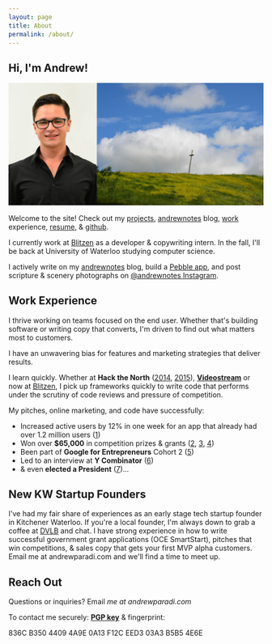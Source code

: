 ```yaml
---
layout: page
title: About
permalink: /about/
---
```


Hi, I'm Andrew!
-----

![](/assets/images/about-header.jpg)

Welcome to the site! Check out my [projects](/projects/), [andrewnotes](/blog/) blog, [work](/work/) experience, [resume](/assets/files/AndrewParadiResume.pdf), &amp; [github](https://github.com/andrewparadi). 

I currently work at [Blitzen](https://blitzen.com) as a developer & copywriting intern. In the fall, I'll be back at University of Waterloo studying computer science.

I actively write on my [andrewnotes](/blog/) blog, build a [Pebble app](http://andrewparadi.com/progress-pebble/), and post scripture & scenery photographs on [@andrewnotes Instagram](https://www.instagram.com/andrewnotes/).

Work Experience
-----

I thrive working on teams focused on the end user. Whether that's building software or writing copy that converts, I'm driven to find out what matters most to customers.

I have an unwavering bias for features and marketing strategies that deliver results. 

I learn quickly. Whether at **Hack the North** ([2014](/project/stockslate/), [2015](/project/losocco/)), **[Videostream](/project/videostream/)** or now at [Blitzen](https://blitzen.com), I pick up frameworks quickly to write code that performs under the scrutiny of code reviews and pressure of competition.

My pitches, online marketing, and code have successfully:

- Increased active users by 12% in one week for an app that already had over 1.2 million users ([1](blog/videostream-how-growth-starts-with-great-customer-support/))
- Won over **$65,000** in competition prizes &amp; grants ([2](/project/teknically-webplio/), [3](/blog/the-389-day-laurier-bba/), [4](/blog/the-dream-fades/))
- Been part of **Google for Entrepreneurs** Cohort 2 ([5](/blog/the-389-day-laurier-bba/))
- Led to an interview at **Y Combinator** ([6](/blog/the-dream-fades/))
- &amp; even **elected a President** ([7](/project/sam-campaign))...


New KW Startup Founders
-----

I've had my fair share of experiences as an early stage tech startup founder in Kitchener Waterloo. If you're a local founder, I'm always down to grab a coffee at [DVLB](http://dvlb.ca/) and chat. I have strong experience in how to write successful government grant applications (OCE SmartStart), pitches that win competitions, &amp; sales copy that gets your first MVP alpha customers. Email me at andrewparadi.com and we'll find a time to meet up.


Reach Out
-----

<!---I have strong coding &amp; communication skills recognized in competition and I'm looking for a **summer 2016 technical internship**. [Email](mailto:me@andrewparadi.com) me at andrewparadi.com if your team wants an intern who takes initiative, learns quickly, and thrives under pressure.--->

Questions or inquiries? Email *me at andrewparadi.com*

To contact me securely: **[PGP key](/assets/files/AndrewParadiPGP.asc)** & fingerprint:

836C B350 4409 4A9E 0A13 F12C EED3 03A3 B5B5 4E6E
